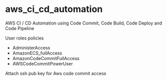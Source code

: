 # aws_ci_cd_automation
AWS CI / CD Automation using Code Commit, Code Build, Code Deploy and Code Pipeline

User roles policies
- AdministerAccess
- AmazonECS_fullAccess
- AmazonCodeCommitFullAccess
- AWSCodeCommitPowerUser

Attach ssh pub key for Aws code commit access

